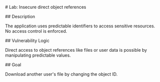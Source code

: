 \# Lab: Insecure direct object references



\## Description

The application uses predictable identifiers to access sensitive resources. No access control is enforced.



\## Vulnerability Logic

Direct access to object references like files or user data is possible by manipulating predictable values.



\## Goal

Download another user's file by changing the object ID.




